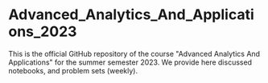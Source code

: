 # Advanced_Analytics_And_Applications_2023
This is the official GitHub repository of the course "Advanced Analytics And Applications" for the summer semester 2023. We provide here discussed notebooks, and problem sets (weekly).
